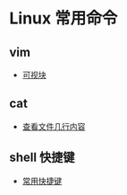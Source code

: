 # Linux 常用命令

## vim
- [可视块](https://github.com/LeoShi2018/LinuxTutorial/blob/master/Tools/vim.md)

## cat
- [查看文件几行内容](https://github.com/LeoShi2018/LinuxTutorial/blob/master/Tools/cat.md)

## shell 快捷键

- [常用快捷键](https://github.com/LeoShi2018/LinuxTutorial/blob/master/Tools/ShellShortCut.md)


